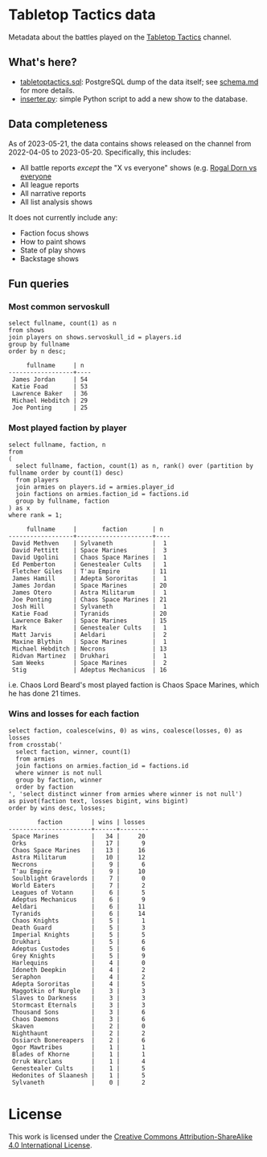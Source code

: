 # Tabletop Tactics data

Metadata about the battles played on the [Tabletop Tactics](https://tabletoptactics.tv/) channel.

## What's here?

* [tabletoptactics.sql](tabletoptactics.sql): PostgreSQL dump of the data itself; see [schema.md](schema.md) for more details.
* [inserter.py](inserter.py): simple Python script to add a new show to the database.

## Data completeness

As of 2023-05-21, the data contains shows released on the channel from 2022-04-05 to 2023-05-20. Specifically, this includes:

* All battle reports _except_ the "X vs everyone" shows (e.g. [Rogal Dorn vs everyone](https://tabletoptactics.tv/2023/02/22/the-rogal-dorn-vs-everyone-warhammer-40000-battle-report/)
* All league reports
* All narrative reports
* All list analysis shows

It does not currently include any:

* Faction focus shows
* How to paint shows
* State of play shows
* Backstage shows

## Fun queries

### Most common servoskull

```
select fullname, count(1) as n
from shows
join players on shows.servoskull_id = players.id
group by fullname
order by n desc;
```

```
     fullname     | n
------------------+----
 James Jordan     | 54
 Katie Foad       | 53
 Lawrence Baker   | 36
 Michael Hebditch | 29
 Joe Ponting      | 25
```

### Most played faction by player

```
select fullname, faction, n
from
(
  select fullname, faction, count(1) as n, rank() over (partition by fullname order by count(1) desc)
  from players
  join armies on players.id = armies.player_id
  join factions on armies.faction_id = factions.id
  group by fullname, faction
) as x
where rank = 1;
``` 

```
     fullname     |       faction       | n
------------------+---------------------+----
 David Methven    | Sylvaneth           |  1
 David Pettitt    | Space Marines       |  3
 David Ugolini    | Chaos Space Marines |  1
 Ed Pemberton     | Genestealer Cults   |  1
 Fletcher Giles   | T'au Empire         | 11
 James Hamill     | Adepta Sororitas    |  1
 James Jordan     | Space Marines       | 20
 James Otero      | Astra Militarum     |  1
 Joe Ponting      | Chaos Space Marines | 21
 Josh Hill        | Sylvaneth           |  1
 Katie Foad       | Tyranids            | 20
 Lawrence Baker   | Space Marines       | 15
 Mark             | Genestealer Cults   |  1
 Matt Jarvis      | Aeldari             |  2
 Maxine Blythin   | Space Marines       |  1
 Michael Hebditch | Necrons             | 13
 Ridvan Martinez  | Drukhari            |  1
 Sam Weeks        | Space Marines       |  2
 Stig             | Adeptus Mechanicus  | 16
```

i.e. Chaos Lord Beard's most played faction is Chaos Space Marines, which he has done 21 times.

### Wins and losses for each faction

```
select faction, coalesce(wins, 0) as wins, coalesce(losses, 0) as losses
from crosstab('
  select faction, winner, count(1)
  from armies
  join factions on armies.faction_id = factions.id
  where winner is not null
  group by faction, winner
  order by faction
', 'select distinct winner from armies where winner is not null')
as pivot(faction text, losses bigint, wins bigint)
order by wins desc, losses;
```

```
        faction        | wins | losses
-----------------------+------+--------
 Space Marines         |   34 |     20
 Orks                  |   17 |      9
 Chaos Space Marines   |   13 |     16
 Astra Militarum       |   10 |     12
 Necrons               |    9 |      6
 T'au Empire           |    9 |     10
 Soulblight Gravelords |    7 |      0
 World Eaters          |    7 |      2
 Leagues of Votann     |    6 |      5
 Adeptus Mechanicus    |    6 |      9
 Aeldari               |    6 |     11
 Tyranids              |    6 |     14
 Chaos Knights         |    5 |      1
 Death Guard           |    5 |      3
 Imperial Knights      |    5 |      5
 Drukhari              |    5 |      6
 Adeptus Custodes      |    5 |      6
 Grey Knights          |    5 |      9
 Harlequins            |    4 |      0
 Idoneth Deepkin       |    4 |      2
 Seraphon              |    4 |      2
 Adepta Sororitas      |    4 |      5
 Maggotkin of Nurgle   |    3 |      3
 Slaves to Darkness    |    3 |      3
 Stormcast Eternals    |    3 |      3
 Thousand Sons         |    3 |      6
 Chaos Daemons         |    3 |      6
 Skaven                |    2 |      0
 Nighthaunt            |    2 |      2
 Ossiarch Bonereapers  |    2 |      6
 Ogor Mawtribes        |    1 |      1
 Blades of Khorne      |    1 |      1
 Orruk Warclans        |    1 |      4
 Genestealer Cults     |    1 |      5
 Hedonites of Slaanesh |    1 |      5
 Sylvaneth             |    0 |      2
```

# License

This work is licensed under the [Creative Commons Attribution-ShareAlike 4.0 International License](http://creativecommons.org/licenses/by-sa/4.0/).
